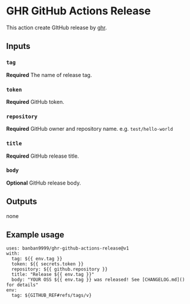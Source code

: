 # GHR GitHub Actions Release

This action create GItHub release by [ghr](https://github.com/tcnksm/ghr).

## Inputs

### `tag`

**Required** The name of release tag.

### `token`

**Required** GitHub token.

### `repository`

**Required** GitHub owner and repository name. e.g. `test/hello-world`

### `title`

**Required** GitHub release title.

### `body`

**Optional** GitHub release body.

## Outputs

none

## Example usage

```
uses: banban9999/ghr-github-actions-release@v1
with:
  tag: ${{ env.tag }}
  token: ${{ secrets.token }}
  repository: ${{ github.repository }}
  title: "Release ${{ env.tag }}"
  body: "YOUR OSS ${{ env.tag }} was released! See [CHANGELOG.md]() for details"
env: 
  tag: ${GITHUB_REF#refs/tags/v}
```
